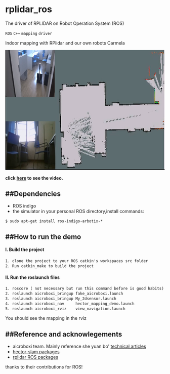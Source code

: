 # rplidar_ros
The driver of RPLIDAR on Robot Operation System (ROS) 

`ROS` `C++` `mapping` `driver`

Indoor mapping with RPlidar and our own robots Carmela

![Indoor Mapping](./rplidar_ros/rplidarMapping.PNG)


**click [here](http://dwz.cn/rplidar_ros) to see the video.**

##Dependencies
---------------------
- ROS indigo 
- the simulator in your personal ROS directory,install commands:

```
$ sudo apt-get install ros-indigo-arbotix-*
```

##How to run the demo
---------------------

#### I. Build the project

	1. clone the project to your ROS catkin's workspaces src folder
	2. Run catkin_make to build the project

#### II. Run the roslaunch files
	1. roscore ( not necessary but run this command before is good habits)
	2. roslaunch aicroboxi_bringup fake_aicroboxi.launch
	3. roslaunch aicroboxi_bringup My_2dsensor.launch
	4. roslaunch aicroboxi_nav     hector_mapping_demo.launch
	5. roslaunch aicroboxi_rviz    view_navigation.launch

You should see the mapping in the rviz 

##Reference and acknowlegements
---------------------
- aicroboxi team. Mainly reference she yuan bo' [technical articles](http://my.phirobot.com/blog/2014-06-hector_mapping_example.html) 
- [hector-slam packages](https://github.com/tu-darmstadt-ros-pkg/hector_slam)
- [rplidar ROS packages](https://github.com/robopeak/rplidar_ros)

thanks to their contributions for ROS!